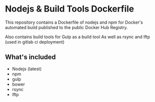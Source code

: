 # Nodejs & Build Tools Dockerfile

This repository contains a Dockerfile of nodejs and npm for Docker's automated build published to the public Docker Hub Registry.

Also contains build tools for Gulp as a build tool
As well as rsync and lftp (used in gitlab ci deployment)

## What's included
- Nodejs (latest)
- npm
- gulp
- bower
- rsync
- lftp

